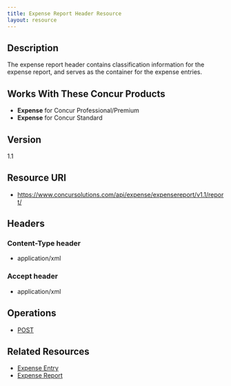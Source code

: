 ```yaml
---
title: Expense Report Header Resource 
layout: resource
---
```



## Description
The expense report header contains classification information for the expense report, and serves as the container for the expense entries.

## Works With These Concur Products
* **Expense** for Concur Professional/Premium
* **Expense** for Concur Standard

## Version 
1.1

## Resource URI
* https://www.concursolutions.com/api/expense/expensereport/v1.1/report/

## Headers

### Content-Type header
* application/xml

### Accept header
* application/xml

## Operations
* [POST][1]

## Related Resources
* [Expense Entry][2]
* [Expense Report][3]


[1]: https://developer.concur.com/expense-report/expense-report-header-resource/expense-report-header-resource-post
[2]: https://developer.concur.com/expense-report/expense-entry-resource
[3]: https://developer.concur.com/expense-report/expense-report-resource
